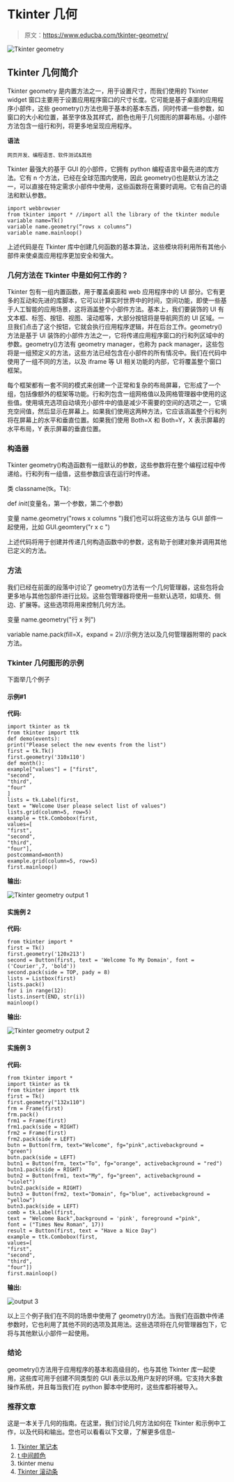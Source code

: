 # Tkinter 几何

> 原文：<https://www.educba.com/tkinter-geometry/>

![Tkinter geometry](img/88fc90fee1acae26433b44da0f3f110c.png)



## Tkinter 几何简介

Tkinter geometry 是内置方法之一，用于设置尺寸，而我们使用的 Tkinter widget 窗口主要用于设置应用程序窗口的尺寸长度。它可能是基于桌面的应用程序小部件，这些 geometry()方法也用于基本的基本东西，同时传递一些参数，如窗口的大小和位置，甚至字体及其样式，颜色也用于几何图形的屏幕布局。小部件方法包含一组行和列，将更多地呈现应用程序。

**语法**

<small>网页开发、编程语言、软件测试&其他</small>

Tkinter 最强大的基于 GUI 的小部件，它拥有 python 编程语言中最先进的库方法。它有 n 个方法，已经在全球范围内使用，因此 geometry()也是默认方法之一，可以直接在特定需求小部件中使用，这些函数将在需要时调用。它有自己的语法和默认参数。

```
import webbrowser
from tkinter import * //import all the library of the tkinter module
variable name=Tk()
variable name.geometry(“rows x columns”)
variable name.mainloop()
```

上述代码是在 Tkinter 库中创建几何函数的基本算法，这些模块将利用所有其他小部件来使桌面应用程序更加安全和强大。

### 几何方法在 Tkinter 中是如何工作的？

Tkinter 包有一组内置函数，用于覆盖桌面和 web 应用程序中的 UI 部分。它有更多的互动和先进的库脚本，它可以计算实时世界中的时间，空间功能，即使一些基于人工智能的应用场景，这将涵盖整个小部件方法。基本上，我们要装饰的 UI 有文本框、标签、按钮、视图、滚动框等，大部分按钮将是导航网页的 UI 区域。一旦我们点击了这个按钮，它就会执行应用程序逻辑，并在后台工作。geometry()方法是基于 UI 装饰的小部件方法之一，它将传递应用程序窗口的行和列区域中的参数。geometry()方法有 geometry manager，也称为 pack manager，这些包将是一组预定义的方法，这些方法已经包含在小部件的所有情况中。我们在代码中使用了一组不同的方法，以及 iframe 等 UI 相关功能的内部，它将覆盖整个窗口框架。

每个框架都有一套不同的模式来创建一个正常和复杂的布局屏幕，它形成了一个组，包括像额外的框架等功能。行和列包含一组网格值以及网格管理器中使用的这些值。使用填充选项自动填充小部件中的值是减少不需要的空间的选项之一，它填充空间值，然后显示在屏幕上。如果我们使用这两种方法，它应该涵盖整个行和列将在屏幕上的水平和垂直位置。如果我们使用 Both=X 和 Both=Y，X 表示屏幕的水平布局，Y 表示屏幕的垂直位置。

### 构造器

Tkinter geometry()构造函数有一组默认的参数，这些参数将在整个编程过程中传递给。行和列有一组值，这些参数应该在运行时传递。

类 classname(tk。Tk):

def _init_(变量名，第一个参数，第二个参数)

变量 name.geometry("rows x columns ")我们也可以将这些方法与 GUI 部件一起使用，比如 GUI.geomtery("r x c ")

上述代码将用于创建并传递几何构造函数中的参数，这有助于创建对象并调用其他已定义的方法。

### 方法

我们已经在前面的段落中讨论了 geometry()方法有一个几何管理器，这些包将会更多地与其他包部件进行比较。这些包管理器将使用一些默认选项，如填充、侧边、扩展等。这些选项将用来控制几何方法。

变量 name.geometry("行 x 列")

variable name.pack(fill=X，expand = 2)//示例方法以及几何管理器附带的 pack 方法。

### Tkinter 几何图形的示例

下面举几个例子

#### 示例#1

**代码:**

```
import tkinter as tk
from tkinter import ttk
def demo(events):
print("Please select the new events from the list")
first = tk.Tk()
first.geometry('310x110')
def month():
example["values"] = ["first",
"second",
"third",
"four"
]
lists = tk.Label(first,
text = "Welcome User please select list of values")
lists.grid(column=5, row=5)
example = ttk.Combobox(first,
values=[
"first",
"second",
"third",
"four"],
postcommand=month)
example.grid(column=5, row=5)
first.mainloop()
```

**输出:**

![Tkinter geometry output 1](img/525ecf9a921f3e99eb207b3623741858.png)



#### 实施例 2

**代码:**

```
from tkinter import *
first = Tk()
first.geometry('120x213')
second = Button(first, text = 'Welcome To My Domain', font =('Courier',7, 'bold'))
second.pack(side = TOP, pady = 8)
lists = Listbox(first)
lists.pack()
for i in range(12):
lists.insert(END, str(i))
mainloop()
```

**输出:**

![Tkinter geometry output 2](img/4fbad2bd9dc61157bd50f924f9031110.png)



#### 实施例 3

**代码:**

```
from tkinter import *
import tkinter as tk
from tkinter import ttk
first = Tk()
first.geometry("132x110")
frm = Frame(first)
frm.pack()
frm1 = Frame(first)
frm1.pack(side = RIGHT)
frm2 = Frame(first)
frm2.pack(side = LEFT)
butn = Button(frm, text="Welcome", fg="pink",activebackground = "green")
butn.pack(side = LEFT)
butn1 = Button(frm, text="To", fg="orange", activebackground = "red")
butn1.pack(side = RIGHT)
butn2 = Button(frm1, text="My", fg="green", activebackground = "violet")
butn2.pack(side = RIGHT)
butn3 = Button(frm2, text="Domain", fg="blue", activebackground = "yellow")
butn3.pack(side = LEFT)
comb = tk.Label(first,
text = "Welcome Back",background = 'pink', foreground ="pink",
font = ("Times New Roman", 17))
result = Button(first, text = "Have a Nice Day")
example = ttk.Combobox(first,
values=[
"first",
"second",
"third",
"four"])
first.mainloop()
```

**输出:**

![output 3](img/5e3925600c74f6ea97636f9469cd1aac.png)



以上三个例子我们在不同的场景中使用了 geometry()方法。当我们在函数中传递参数时，它也利用了其他不同的选项及其用法。这些选项将在几何管理器包下，它将与其他默认小部件一起使用。

### 结论

geometry()方法用于应用程序的基本和高级目的，也与其他 Tkinter 库一起使用，这些库可用于创建不同类型的 GUI 表示以及用户友好的环境。它支持大多数操作系统，并且每当我们在 python 脚本中使用时，这些库都将被导入。

### 推荐文章

这是一本关于几何的指南。在这里，我们讨论几何方法如何在 Tkinter 和示例中工作，以及代码和输出。您也可以看看以下文章，了解更多信息–

1.  [Tkinter 笔记本](https://www.educba.com/tkinter-notebook/)
2.  [t 中间颜色](https://www.educba.com/tkinter-colors/)
3.  tkinter menu
4.  [Tkinter 滚动条](https://www.educba.com/tkinter-scrollbar/)





